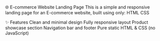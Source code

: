 🌐 E-commerce Website Landing Page
This is a simple and responsive landing page for an E-commerce website, built using only:
HTML
CSS

✨ Features
Clean and minimal design
Fully responsive layout
Product showcase section
Navigation bar and footer
Pure static HTML & CSS (no JavaScript)
